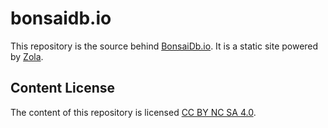 # bonsaidb.io

This repository is the source behind [BonsaiDb.io](https://bonsaidb.io). It is a
static site powered by [Zola](https://getzola.org).

## Content License

The content of this repository is licensed [CC BY NC SA
4.0](http://creativecommons.org/licenses/by-nc-sa/4.0/).
